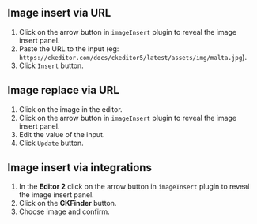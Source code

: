 ## Image insert via URL

1. Click on the arrow button in `imageInsert` plugin to reveal the image insert panel.
1. Paste the URL to the input (eg: `https://ckeditor.com/docs/ckeditor5/latest/assets/img/malta.jpg`).
1. Click `Insert` button.

## Image replace via URL

1. Click on the image in the editor.
1. Click on the arrow button in `imageInsert` plugin to reveal the image insert panel.
1. Edit the value of the input.
1. Click `Update` button.

## Image insert via integrations

1. In the **Editor 2** click on the arrow button in `imageInsert` plugin to reveal the image insert panel.
1. Click on the **CKFinder** button.
1. Choose image and confirm.
